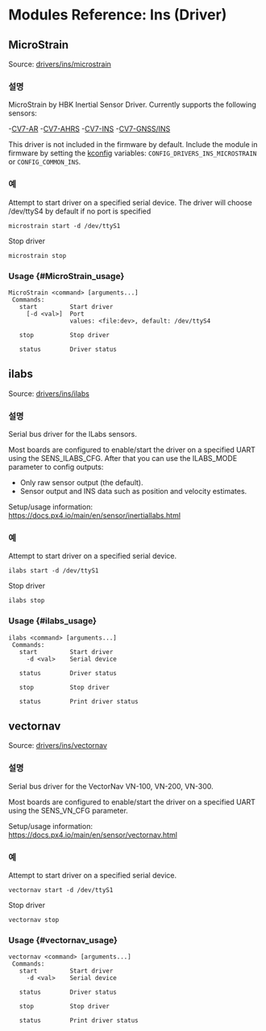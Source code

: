 # Modules Reference: Ins (Driver)

## MicroStrain

Source: [drivers/ins/microstrain](https://github.com/PX4/PX4-Autopilot/tree/main/src/drivers/ins/microstrain)

### 설명

MicroStrain by HBK Inertial Sensor Driver.
Currently supports the following sensors:

-[CV7-AR](https://www.hbkworld.com/en/products/transducers/inertial-sensors/vertical-reference-units--vru-/3dm-cv7-ar) -[CV7-AHRS](https://www.hbkworld.com/en/products/transducers/inertial-sensors/attitude-and-heading-reference-systems--ahrs-/3dm-cv7-ahrs) -[CV7-INS](https://www.hbkworld.com/en/products/transducers/inertial-sensors/inertial-navigation-systems--ins-/3dm-cv7-ins) -[CV7-GNSS/INS](https://www.hbkworld.com/en/products/transducers/inertial-sensors/inertial-navigation-systems--ins-/3dm-cv7-gnss-ins)

This driver is not included in the firmware by default.
Include the module in firmware by setting the
[kconfig](../hardware/porting_guide_config.md#px4-board-configuration-kconfig) variables:
`CONFIG_DRIVERS_INS_MICROSTRAIN` or `CONFIG_COMMON_INS`.

### 예

Attempt to start driver on a specified serial device.
The driver will choose /dev/ttyS4 by default if no port is specified

```
microstrain start -d /dev/ttyS1
```

Stop driver

```
microstrain stop
```

### Usage {#MicroStrain_usage}

```
MicroStrain <command> [arguments...]
 Commands:
   start         Start driver
     [-d <val>]  Port
                 values: <file:dev>, default: /dev/ttyS4

   stop          Stop driver

   status        Driver status
```

## ilabs

Source: [drivers/ins/ilabs](https://github.com/PX4/PX4-Autopilot/tree/main/src/drivers/ins/ilabs)

### 설명

Serial bus driver for the ILabs sensors.

Most boards are configured to enable/start the driver on a specified UART using the SENS_ILABS_CFG.
After that you can use the ILABS_MODE parameter to config outputs:

- Only raw sensor output (the default).
- Sensor output and INS data such as position and velocity estimates.

Setup/usage information: https://docs.px4.io/main/en/sensor/inertiallabs.html

### 예

Attempt to start driver on a specified serial device.

```
ilabs start -d /dev/ttyS1
```

Stop driver

```
ilabs stop
```

### Usage {#ilabs_usage}

```
ilabs <command> [arguments...]
 Commands:
   start         Start driver
     -d <val>    Serial device

   status        Driver status

   stop          Stop driver

   status        Print driver status
```

## vectornav

Source: [drivers/ins/vectornav](https://github.com/PX4/PX4-Autopilot/tree/main/src/drivers/ins/vectornav)

### 설명

Serial bus driver for the VectorNav VN-100, VN-200, VN-300.

Most boards are configured to enable/start the driver on a specified UART using the SENS_VN_CFG parameter.

Setup/usage information: https://docs.px4.io/main/en/sensor/vectornav.html

### 예

Attempt to start driver on a specified serial device.

```
vectornav start -d /dev/ttyS1
```

Stop driver

```
vectornav stop
```

### Usage {#vectornav_usage}

```
vectornav <command> [arguments...]
 Commands:
   start         Start driver
     -d <val>    Serial device

   status        Driver status

   stop          Stop driver

   status        Print driver status
```
